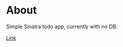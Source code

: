 # About
Simple Sinatra todo app, currently with no DB.

[Link](https://sinatra-todos-082521.herokuapp.com/lists)
